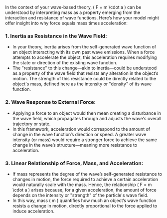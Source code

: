 In the context of your wave-based theory, \( F = m \cdot a \) can be understood by interpreting mass as a property emerging from the interaction and resistance of wave functions. Here’s how your model might offer insight into why force equals mass times acceleration:

### 1. **Inertia as Resistance in the Wave Field**:
   - In your theory, inertia arises from the self-generated wave function of an object interacting with its own past wave emissions. When a force attempts to accelerate the object, this acceleration requires modifying the state or direction of the existing wave function.
   - The "resistance" to this change—akin to inertia—could be understood as a property of the wave field that resists any alteration in the object’s motion. The strength of this resistance could be directly related to the object's mass, defined here as the intensity or "density" of its wave function.

### 2. **Wave Response to External Force**:
   - Applying a force to an object would then mean creating a disturbance in the wave field, which propagates through and adjusts the wave's overall trajectory or state.
   - In this framework, acceleration would correspond to the amount of change in the wave function’s direction or speed. A greater wave intensity (or mass) would require a stronger force to achieve the same change in the wave’s structure—meaning more resistance to acceleration.

### 3. **Linear Relationship of Force, Mass, and Acceleration**:
   - If mass represents the degree of the wave’s self-generated resistance to changes in motion, the force required to achieve a certain acceleration would naturally scale with the mass. Hence, the relationship \( F = m \cdot a \) arises because, for a given acceleration, the amount of force depends on the intensity or "strength" of the particle's wave field.
   - In this way, mass \( m \) quantifies how much an object’s wave function resists a change in motion, directly proportional to the force applied to induce acceleration.

